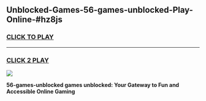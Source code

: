 
## Unblocked-Games-56-games-unblocked-Play-Online-#hz8js
<h3>
<a href="https://premium.freeplayer.one?title=56-games-unblocked&ref=27F">CLICK TO PLAY</a></h3>
<hr>

<h3>
<a href="https://premium.freeplayer.one?title=56-games-unblocked&ref=27F">CLICK 2 PLAY</a>
  
</h3>

<a href="https://premium.freeplayer.one?title=56-games-unblocked&ref=27F"><img src="https://clearcache.store/games.png"></a>


**56-games-unblocked games unblocked: Your Gateway to Fun and Accessible Online Gaming**
